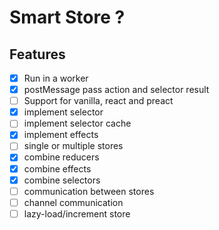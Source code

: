 # Smart Store ?

## Features

- [x] Run in a worker
- [x] postMessage pass action and selector result
- [ ] Support for vanilla, react and preact
- [x] implement selector
- [ ] implement selector cache
- [x] implement effects
- [ ] single or multiple stores
- [x] combine reducers
- [x] combine effects
- [x] combine selectors
- [ ] communication between stores
- [ ] channel communication
- [ ] lazy-load/increment store
